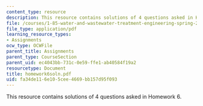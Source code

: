 ```yaml
---
content_type: resource
description: This resource contains solutions of 4 questions asked in Homework 6.
file: /courses/1-85-water-and-wastewater-treatment-engineering-spring-2006/fa34de116e105cee4669bb157d95f093_homework6soln.pdf
file_type: application/pdf
learning_resource_types:
- Assignments
ocw_type: OCWFile
parent_title: Assignments
parent_type: CourseSection
parent_uid: ec4043bb-731c-0e59-ffe1-ab40584f19a2
resourcetype: Document
title: homework6soln.pdf
uid: fa34de11-6e10-5cee-4669-bb157d95f093
---
```

This resource contains solutions of 4 questions asked in Homework 6.

